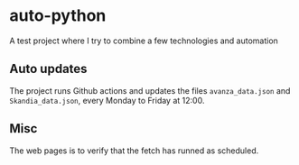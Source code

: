 # auto-python
A test project where I try to combine a few technologies and automation

## Auto updates
The project runs Github actions and updates the files `avanza_data.json` and `Skandia_data.json`, every Monday to Friday at 12:00. 

## Misc
The web pages is to verify that the fetch has runned as scheduled. 

